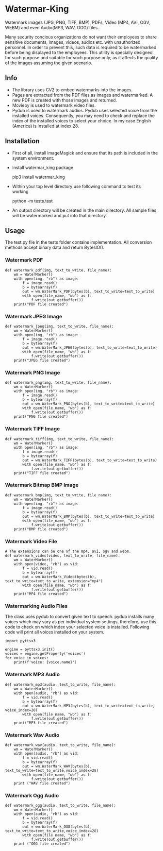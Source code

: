 
# Watermar-King

Watermark images (JPG, PNG, TIFF, BMP), PDFs, Video (MP4, AVI, OGV, WEBM) and even Audio(MP3, WAV, OGG) files.

Many security concious organizations do not want their employees to share sensitive documents, images, videos, audios etc. with unauthorized personnel. In order to prevent this, such data is required to be watermarked before being displayed to the employees. This utility is specially designed for such purpose and suitable for such purpose only; as it affects the quality of the images assuming the given scenario.

## Info

- The library uses CV2 to embed watermarks into the images.
- Pages are extracted from the PDF files as images and watermarked. A new PDF is created with those images and returned.
- Moviepy is used to watermark video files.
- Pydub is used to watermark audios. Pydub uses selected voice from the installed voices. Consequently, you may need to check and replace the index of the installed voices to select your choice. In my case English (America) is installed at index 28.

## Installation

- First of all, install ImageMagick and ensure that its path is included in the system environment.
- Install watermar_king package

    pip3 install watermar_king
- Within your top level directory use following command to test its working

    python -m tests.test
- An output directory will be created in the main directory. All sample files will be watermarked and put into that directory.

## Usage  

The test.py file in the tests folder contains implementation. All conversion methods accept binary data and return BytesIO().

### Watermark PDF

    def watermark_pdf(img, text_to_write, file_name):
        wm = WaterMarker()
        with open(img, "rb") as image:
            f = image.read()
            b = bytearray(f)
            out = wm.WaterMark_PDF(bytes(b), text_to_write=text_to_write)
            with open(file_name, "wb") as f:
                f.write(out.getbuffer())
        print("PDF file created")

### Watermark JPEG Image

    def watermark_jpeg(img, text_to_write, file_name):
        wm = WaterMarker()
        with open(img, "rb") as image:
            f = image.read()
            b = bytearray(f)
            out = wm.WaterMark_JPEG(bytes(b), text_to_write=text_to_write)
            with open(file_name, "wb") as f:
                f.write(out.getbuffer())
        print("JPEG file created")

### Watermark PNG Image

    def watermark_png(img, text_to_write, file_name):
        wm = WaterMarker()
        with open(img, "rb") as image:
            f = image.read()
            b = bytearray(f)
            out = wm.WaterMark_PNG(bytes(b), text_to_write=text_to_write)
            with open(file_name, "wb") as f:
                f.write(out.getbuffer())
        print("PNG file created")

### Watermark TIFF Image

    def watermark_tiff(img, text_to_write, file_name):
        wm = WaterMarker()
        with open(img, "rb") as image:
            f = image.read()
            b = bytearray(f)
            out = wm.WaterMark_TIFF(bytes(b), text_to_write=text_to_write)
            with open(file_name, "wb") as f:
                f.write(out.getbuffer())
        print("TIFF file created")

### Watermark Bitmap BMP Image

    def watermark_bmp(img, text_to_write, file_name):
        wm = WaterMarker()
        with open(img, "rb") as image:
            f = image.read()
            b = bytearray(f)
            out = wm.WaterMark_BMP(bytes(b), text_to_write=text_to_write)
            with open(file_name, "wb") as f:
                f.write(out.getbuffer())
        print("BMP file created")

### Watermark Video File

    # The extensions can be one of the mp4, avi, ogv and webm.
    def watermark_video(video, text_to_write, file_name):
        wm = WaterMarker()
        with open(video, "rb") as vid:
            f = vid.read()
            b = bytearray(f)
            out = wm.WaterMark_Video(bytes(b), text_to_write=text_to_write, extension="mp4")
            with open(file_name, "wb") as f:
                f.write(out.getbuffer())            
        print("MP4 file created")

### Watermarking Audio Files

The class uses pydub to convert given text to speech. pydub installs many voices which may vary as per individual system settings, therefore, use this code to check on which index your selected voice is installed. Following code will print all voices installed on your system.

    import pyttsx3

    engine = pyttsx3.init()
    voices = engine.getProperty('voices')
    for voice in voices: 
        print(f'voice: {voice.name}')

### Watermark MP3 Audio

    def watermark_mp3(audio, text_to_write, file_name):
        wm = WaterMarker()
        with open(audio, "rb") as vid:
            f = vid.read()
            b = bytearray(f)
            out = wm.WaterMark_MP3(bytes(b), text_to_write=text_to_write, voice_index=28)
            with open(file_name, "wb") as f:
                f.write(out.getbuffer())
        print("MP3 file created")

### Watermark Wav Audio

    def watermark_wav(audio, text_to_write, file_name):
        wm = WaterMarker()
        with open(audio, "rb") as vid:
            f = vid.read()
            b = bytearray(f)
            out = wm.WaterMark_WAV(bytes(b), text_to_write=text_to_write,voice_index=28)
            with open(file_name, "wb") as f:
                f.write(out.getbuffer())        
        print ("WAV file created")

### Watermark Ogg Audio

    def watermark_ogg(audio, text_to_write, file_name):
        wm = WaterMarker()
        with open(audio, "rb") as vid:
            f = vid.read()
            b = bytearray(f)
            out = wm.WaterMark_OGG(bytes(b), text_to_write=text_to_write,voice_index=28)
            with open(file_name, "wb") as f:
                f.write(out.getbuffer())        
        print ("OGG file created")

